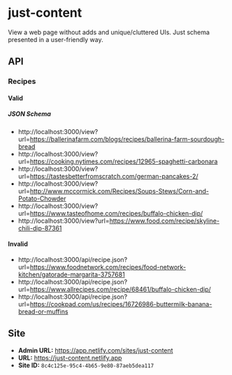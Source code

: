 # just-content

View a web page without adds and unique/cluttered UIs. Just schema presented in a user-friendly way.

## API

### Recipes

#### Valid 

##### JSON Schema

- http://localhost:3000/view?url=https://ballerinafarm.com/blogs/recipes/ballerina-farm-sourdough-bread
- http://localhost:3000/view?url=https://cooking.nytimes.com/recipes/12965-spaghetti-carbonara
- http://localhost:3000/view?url=https://tastesbetterfromscratch.com/german-pancakes-2/
- http://localhost:3000/view?url=http://www.mccormick.com/Recipes/Soups-Stews/Corn-and-Potato-Chowder
- http://localhost:3000/view?url=https://www.tasteofhome.com/recipes/buffalo-chicken-dip/
- http://localhost:3000/view?url=https://www.food.com/recipe/skyline-chili-dip-87361

#### Invalid

- http://localhost:3000/api/recipe.json?url=https://www.foodnetwork.com/recipes/food-network-kitchen/gatorade-margarita-3757681
- http://localhost:3000/api/recipe.json?url=https://www.allrecipes.com/recipe/68461/buffalo-chicken-dip/
- http://localhost:3000/api/recipe.json?url=https://cookpad.com/us/recipes/16726986-buttermilk-banana-bread-or-muffins


## Site

- **Admin URL:** https://app.netlify.com/sites/just-content
- **URL:** https://just-content.netlify.app
- **Site ID:** `8c4c125e-95c4-4b65-9e80-87aeb5dea117`
